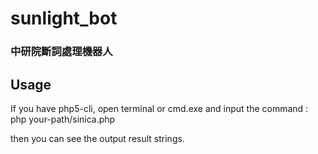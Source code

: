 # sunlight_bot
### 中研院斷詞處理機器人
## Usage
If you have php5-cli, open terminal or cmd.exe and input the command : php your-path/sinica.php

then you can see the output result strings.
